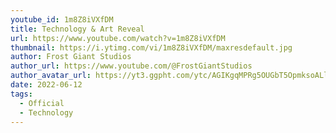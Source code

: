 ```yaml
---
youtube_id: 1m8Z8iVXfDM
title: Technology & Art Reveal 
url: https://www.youtube.com/watch?v=1m8Z8iVXfDM
thumbnail: https://i.ytimg.com/vi/1m8Z8iVXfDM/maxresdefault.jpg
author: Frost Giant Studios
author_url: https://www.youtube.com/@FrostGiantStudios
author_avatar_url: https://yt3.ggpht.com/ytc/AGIKgqMPRg5OUGbT5OpmksoALl-1RrtGRzg95ZYO9O1U=s88-c-k-c0x00ffffff-no-rj
date: 2022-06-12
tags:
  - Official
  - Technology
---
```

